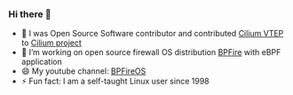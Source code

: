 ### Hi there 👋

- 🔭 I was Open Source Software contributor and contributed [Cilium VTEP](https://docs.cilium.io/en/latest/network/vtep/) to [Cilium project](https://github.com/cilium/cilium/commits?author=vincentmli)
- 🌱 I’m working on open source firewall OS distribution [BPFire](https://github.com/vincentmli/BPFire) with eBPF application
- 😄 My youtube channel: [BPFireOS](https://www.youtube.com/@BPFireOS)
- ⚡ Fun fact: I am a self-taught Linux user since 1998
